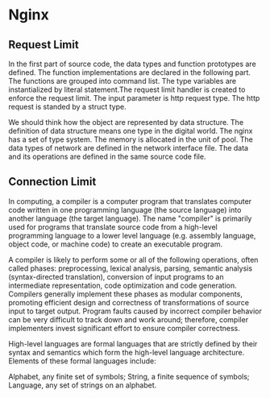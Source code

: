 # Nginx

## Request Limit

In the first part of source code, the data types and function prototypes are defined. The function implementations are declared in the following part. The functions are grouped into command list. The type variables are instantialized by literal statement.The request limit handler is created to enforce the request limit. The input parameter is http request type. The http request is standed by a struct type. 

We should think how the object are represented by data structure. The definition of data structure means one type in the digital world. The nginx has a set of type system. The memory is allocated in the unit of pool. The data types of network are defined in the network interface file. The data and its operations are defined in the same source code file. 

## Connection Limit

In computing, a compiler is a computer program that translates computer code written in one programming language (the source language) into another language (the target language). The name "compiler" is primarily used for programs that translate source code from a high-level programming language to a lower level language (e.g. assembly language, object code, or machine code) to create an executable program.

A compiler is likely to perform some or all of the following operations, often called phases: preprocessing, lexical analysis, parsing, semantic analysis (syntax-directed translation), conversion of input programs to an intermediate representation, code optimization and code generation. Compilers generally implement these phases as modular components, promoting efficient design and correctness of transformations of source input to target output. Program faults caused by incorrect compiler behavior can be very difficult to track down and work around; therefore, compiler implementers invest significant effort to ensure compiler correctness.

High-level languages are formal languages that are strictly defined by their syntax and semantics which form the high-level language architecture. Elements of these formal languages include:

Alphabet, any finite set of symbols;
String, a finite sequence of symbols;
Language, any set of strings on an alphabet.

